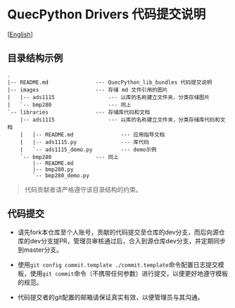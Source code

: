 # QuecPython Drivers 代码提交说明

[[English](./README.md)]

## 目录结构示例

```
.
|-- README.md               --- QuecPython_lib_bundles 代码提交说明
|-- images                  --- 存储 md 文件引用的图片
|   |-- ads1115                 --- 以库的名称建立文件夹，分类存储图片
|   `-- bmp280                  --- 同上
`-- libraries               --- 存储库代码和文档
    |-- ads1115                 --- 以库的名称建立文件夹，分类存储库代码和文档
    |   |-- README.md               --- 应用指导文档
    |   |-- ads1115.py              --- 库代码
    |   `-- ads1115_demo.py         --- demo示例
    `-- bmp280              --- 同上
        |-- README.md
        |-- bmp280.py
        `-- bmp280_demo.py
```

> 代码贡献者请严格遵守该目录结构的约束。

## 代码提交

- 请先fork本仓库至个人账号，贡献的代码提交至仓库的dev分支，而后向源仓库的dev分支提PR，管理员审核通过后，合入到源仓库dev分支，并定期同步到master分支。

- 使用`git config commit.template ./commit.template`命令配置日志提交模板，使用`git commit`命令（不携带任何参数）进行提交，以便更好地遵守模板的规范。

- 代码提交者的git配置的邮箱请保证真实有效，以便管理员与其沟通。
